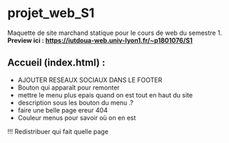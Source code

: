 # projet_web_S1
Maquette de site marchand statique pour le cours de web du semestre 1. </br>
<strong>Preview ici : https://iutdoua-web.univ-lyon1.fr/~p1801076/S1 </strong>

<h2> Accueil (index.html) : </h2>
<ul>
    <li> AJOUTER RESEAUX SOCIAUX DANS LE FOOTER</li>
    <li> Bouton qui apparaît pour remonter </li>
    <li> mettre le menu plus epais quand on est tout en haut du site</li>
    <li> description sous les bouton du menu .? </li>
    <li> faire une belle page ereur 404</li>
    <li> Couleur menus pour savoir où on en est </li>
</ul>

!!! Redistribuer qui fait quelle page
